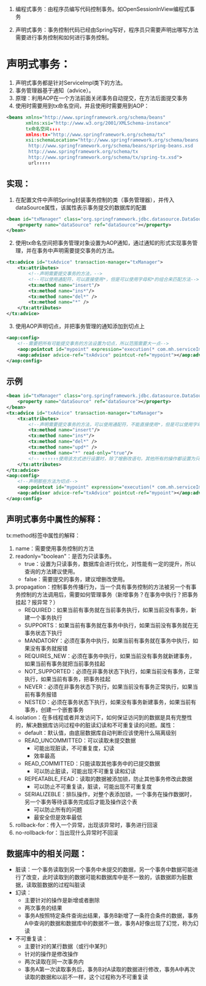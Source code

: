 1. 编程式事务：由程序员编写代码控制事务。如OpenSessionInView编程式事务

2. 声明式事务：事务控制代码已经由Spring写好，程序员只需要声明出哪写方法需要进行事务控制和如何进行事务控制。


# 声明式事务：
1. 声明式事务都是针对ServiceImpl类下的方法。
2. 事务管理器基于通知（advice）。
3. 原理：利用AOP在一个方法前面关闭事务自动提交，在方法后面提交事务
4. 使用时需要用到tx命名空间，并且使用时需要用到AOP：
```xml
<beans xmlns="http://www.springframework.org/schema/beans"
       xmlns:xsi="http://www.w3.org/2001/XMLSchema-instance"
       tx命名空间↓↓↓↓
       xmlns:tx="http://www.springframework.org/schema/tx"
       xsi:schemaLocation="http://www.springframework.org/schema/beans
        http://www.springframework.org/schema/beans/spring-beans.xsd
        http://www.springframework.org/schema/tx
        http://www.springframework.org/schema/tx/spring-tx.xsd">
        url↑↑↑↑↑
```
## 实现：
1. 在配置文件中声明Spring封装事务控制的类（事务管理器），并传入dataSource属性，该属性表示事务提交的数据库的配置
```xml
<bean id="txManager" class="org.springframework.jdbc.datasource.DataSourceTransactionManager">
    <property name="dataSource" ref="dataSource"></property>
</bean>
```
2. 使用tx命名空间把事务管理对象设置为AOP通知，通过通知的形式实现事务管理，并在事务中声明需要提交事务的方法。
```xml
<tx:advice id="txAdvice" transaction-manager="txManager">
    <tx:attributes>
        <!--声明需要提交事务的方法，-->
        <!--可以使用通配符，可以直接使用*，但是可以使用字母和*的组合来匹配方法-->
        <tx:method name="insert"/>
        <tx:method name="ins*"/>
        <tx:method name="del*" />
        <tx:method name="*" />
    </tx:attributes>
</tx:advice>
```
3. 使用AOP声明切点，并把事务管理的通知添加到切点上
```xml
<aop:config>
    <!--需要把所有可能提交事务的方法设置为切点，所以范围需要大一点-->
    <aop:pointcut id="mypoint" expression="execution(* com.mh.serviceImpl.*.*(..))"></aop:pointcut>
    <aop:advisor advice-ref="txAdvice" pointcut-ref="mypoint"></aop:advisor>
</aop:config>
```

## 示例
```xml
<bean id="txManager" class="org.springframework.jdbc.datasource.DataSourceTransactionManager">
    <property name="dataSource" ref="dataSource"></property>
</bean>
<tx:advice id="txAdvice" transaction-manager="txManager">
    <tx:attributes>
        <!--声明需要提交事务的方法，可以使用通配符，不能直接使用*，但是可以使用字母和*的组合来匹配方法-->
        <tx:method name="insert"/>
        <tx:method name="ins*"/>
        <tx:method name="del*" />
        <tx:method name="upd*" />
        <tx:method name="*" read-only="true"/>
        <!-- ↑↑↑↑↑↑使用该方式进行设置时，除了增删改语句，其他所有的操作都设置为只读事务 -->
    </tx:attributes>
</tx:advice>
<aop:config>
    <!--声明那些方法为切点-->
    <aop:pointcut id="mypoint" expression="execution(* com.mh.serviceImpl.*.*(..))"></aop:pointcut>
    <aop:advisor advice-ref="txAdvice" pointcut-ref="mypoint"></aop:advisor>
</aop:config>
```

## 声明式事务中属性的解释：
tx:method标签中属性的解释：
1. name：需要使用事务控制的方法
2. readonly="boolean"：是否为只读事务。
    * true：设置为只读事务，数据库会进行优化，对性能有一定的提升，所以查询的方法建议使用。
    * false：需要提交的事务，建议增删改使用。
3. propagation：控制事务传播行为，当一个具有事务控制的方法被另一个有事务控制的方法调用后，需要如何管理事务（新增事务？在事务中执行？把事务挂起？报异常？）
    * REQUIRED：如果当前有事务就在当前事务执行，如果当前没有事务，新建一个事务执行
    * SUPPORTS：如果当前有事务就在事务中执行，如果当前没有事务就在无事务状态下执行
    * MANDATORY：必须在事务中执行，如果当前有事务就在事务中执行，如果没有事务就报错
    * REQUIRES_NEW：必须在事务中执行，如果当前没有事务就新建事务，如果当前有事务就把当前事务挂起
    * NOT_SUPPORTED：必须在非事务状态下执行，如果当前没有事务，正常执行，如果当前有事务，把事务挂起
    * NEVER：必须在非事务状态下执行，如果当前没有事务正常执行，如果当前有事务报错
    * NESTED：必须在事务状态下执行，如果没有事务新建事务，如果当前有事务，创建一个嵌套事务
4. isolation：在多线程或者并发访问下，如何保证访问到的数据是具有完整性的，解决数据库访问过程中的脏读幻读和不可重复读的问题。属性：
    * default：默认值，由底层数据库自动判断应该使用什么隔离级别
    * READ_UNCOMMITTED：可以读取未提交数据
        * 可能出现脏读，不可重复度，幻读
        * 效率最高
    * READ_COMMITTED：只能读取其他事务中的已提交数据
        * 可以防止脏读，可能出现不可重复读和幻读
    * REPEATABLE_FEAD：读取的数据被添加锁，防止其他事务修改此数据
        * 可以防止不可重复读，脏读，可能出现不可重复度
    * SERIALIZEBLE：排队操作，对整个表添加锁，一个事务在操作数据时，另一个事务等待该事务完成后才能及操作这个表
        * 可以防止所有的问题
        * 最安全但是效率最低
5. rollback-for：传入一个异常，出现该异常时，事务进行回滚
6. no-rollback-for：当出现什么异常时不回滚


## 数据库中的相关问题：
* 脏读：一个事务读取到另一个事务中未提交的数据，另一个事务中数据可能进行了改变，此时读取到的数据可能和数据库中是不一致的，该数据即为脏数据，读取脏数据的过程叫脏读
* 幻读：
    * 主要针对的操作是新增或者删除
    * 两次事务的结果
    * 事务A按照特定条件查询出结果，事务B新增了一条符合条件的数据，事务A中查询的数据和数据库中的数据不一致，事务A好像出现了幻觉，称为幻读
* 不可重复读：
    * 主要针对的某行数据（或行中某列）
    * 针对的操作是修改操作
    * 两次读取在同一次事务内
    * 事务A第一次读取事务后，事务B对A读取的数据进行修改，事务A中再次读取的数据和以前不一样，这个过程称为不可重复读